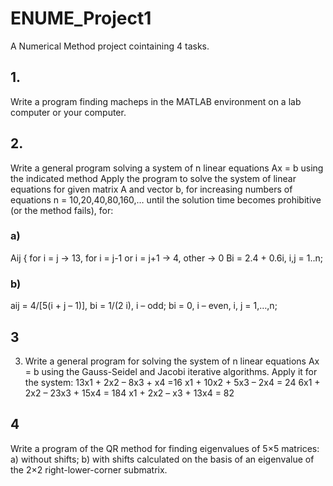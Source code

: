 # ENUME_Project1
A Numerical Method project cointaining 4 tasks.
## 1. 
Write a program finding macheps in the MATLAB environment on a lab computer or your
computer. 
## 2. 
Write a general program solving a system of n linear equations Ax = b using the indicated
method Apply the program to solve the system of linear equations for given matrix A and vector b, for increasing numbers
of equations n = 10,20,40,80,160,… until the solution time becomes prohibitive (or the
method fails), for:
### a) 
Aij { for i = j -> 13, for i = j-1 or i = j+1 -> 4, other -> 0
Bi = 2.4 + 0.6i, 
i,j = 1..n;
### b)
aij = 4/[5(i + j – 1)], bi = 1/(2 i), i – odd; bi = 0, i – even, i, j = 1,…,n;

## 3
3. Write a general program for solving the system of n linear equations Ax = b using the
Gauss-Seidel and Jacobi iterative algorithms. Apply it for the system:
13x1 + 2x2 – 8x3 + x4 =16
x1 + 10x2 + 5x3 – 2x4 = 24
6x1 + 2x2 – 23x3 + 15x4 = 184
x1 + 2x2 – x3 + 13x4 = 82

## 4
Write a program of the QR method for finding eigenvalues of 5×5 matrices:
a) without shifts;
b) with shifts calculated on the basis of an eigenvalue of the 2×2 right-lower-corner
submatrix. 
